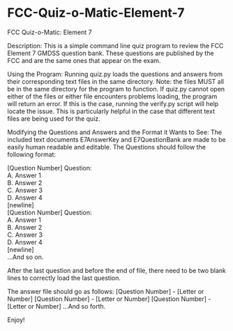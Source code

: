 # FCC-Quiz-o-Matic-Element-7
FCC Quiz-o-Matic: Element 7

Description:
This is a simple command line quiz program to review the FCC Element 7 GMDSS question bank. These questions are published by the FCC and are the same ones that appear on the exam.

Using the Program:
Running quiz.py loads the questions and answers from their corresponding text files in the same directory. Note: the files MUST all be in the same directory for the program to function. If quiz.py cannot open either of the files or either file encounters problems loading, the program will return an error. If this is the case, running the verify.py script will help locate the issue. This is particularly helpful in the case that different text files are being used for the quiz.

Modifying the Questions and Answers and the Format it Wants to See:
The included text documents E7AnswerKey and E7QuestionBank are made to be easily human readable and editable. The Questions should follow the following format:

<p>[Question Number] Question:<br/>
A. Answer 1<br/>
B. Answer 2<br/>
C. Answer 3<br/>
D. Answer 4<br/>
[newline]<br/>
[Question Number] Question:<br/>
A. Answer 1<br/>
B. Answer 2<br/>
C. Answer 3<br/>
D. Answer 4<br/>
[newline] <br/>
...And so on. <br/></p>

After the last question and before the end of file, there need to be two blank  lines to correctly load the last question. 

The answer file should go as follows:
[Question Number] - [Letter or Number]
[Question Number] - [Letter or Number]
[Question Number] - [Letter or Number]
...And so forth. 

Enjoy!
